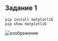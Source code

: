 ## Задание 1
```
pip install matplotlib
pip show matplotlib
```
![изображение](https://github.com/user-attachments/assets/2e975c2d-456a-41ea-a648-a849cd825ac5)